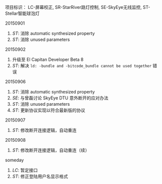 项目标识： LC-屏幕校正, SR-StarRiver路灯控制, SE-SkyEye无线监控, ST-Stellar智能球泡灯

20150901

1. *ST*: 消除 automatic synthesized property
2. *ST*: 消除 unused parameters

20150902

1. 升级至 El Capitan Developer Beta 8
2. *ST*: 解决 `ld: -bundle and -bitcode_bundle cannot be used together` 错误

20150906

1. *ST*: 消除 automatic synthesized property
2. *SE*: 与曾磊讨论 SkyEye DTU 意外断开的应对办法
3. *ST*: 消除 unused parameters
4. *ST*: 更新协议实现以符合最新版的协议

20150907

1. *ST*: 修改断开连接逻辑，自动重连

20150908

1. *ST*: 修改断开连接逻辑，自动重连（续）

someday

1. *LC*: 暂定接口
2. *ST*: 修正登陆用户名显示格式


[//]: # (comment)
